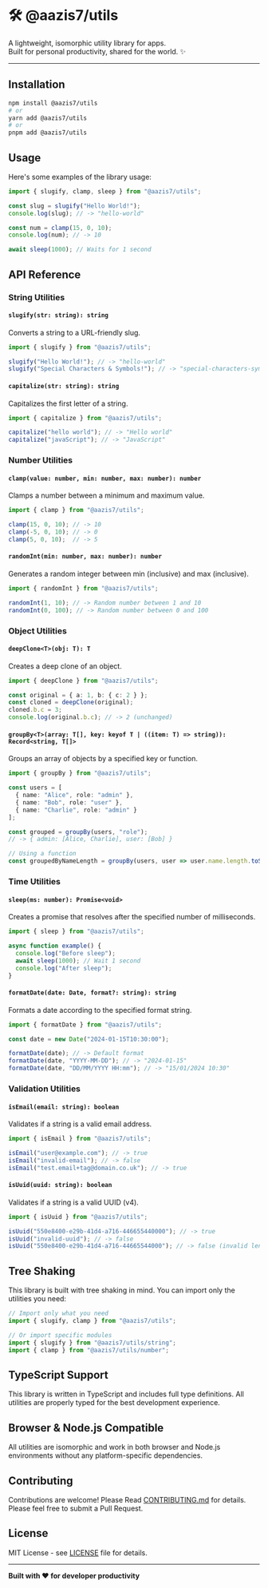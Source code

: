 # 🛠️ @aazis7/utils

A lightweight, isomorphic utility library for apps.  
Built for personal productivity, shared for the world. ✨

---

## Installation

```bash
npm install @aazis7/utils
# or
yarn add @aazis7/utils
# or
pnpm add @aazis7/utils
```

## Usage

Here's some examples of the library usage:

```ts
import { slugify, clamp, sleep } from "@aazis7/utils";

const slug = slugify("Hello World!");
console.log(slug); // -> "hello-world"

const num = clamp(15, 0, 10);
console.log(num); // -> 10

await sleep(1000); // Waits for 1 second
```

## API Reference

### String Utilities

#### `slugify(str: string): string`
Converts a string to a URL-friendly slug.

```ts
import { slugify } from "@aazis7/utils";

slugify("Hello World!"); // -> "hello-world"
slugify("Special Characters & Symbols!"); // -> "special-characters-symbols"
```

#### `capitalize(str: string): string`
Capitalizes the first letter of a string.

```ts
import { capitalize } from "@aazis7/utils";

capitalize("hello world"); // -> "Hello world"
capitalize("javaScript"); // -> "JavaScript"
```

### Number Utilities

#### `clamp(value: number, min: number, max: number): number`
Clamps a number between a minimum and maximum value.

```ts
import { clamp } from "@aazis7/utils";

clamp(15, 0, 10); // -> 10
clamp(-5, 0, 10); // -> 0
clamp(5, 0, 10);  // -> 5
```

#### `randomInt(min: number, max: number): number`
Generates a random integer between min (inclusive) and max (inclusive).

```ts
import { randomInt } from "@aazis7/utils";

randomInt(1, 10); // -> Random number between 1 and 10
randomInt(0, 100); // -> Random number between 0 and 100
```

### Object Utilities

#### `deepClone<T>(obj: T): T`
Creates a deep clone of an object.

```ts
import { deepClone } from "@aazis7/utils";

const original = { a: 1, b: { c: 2 } };
const cloned = deepClone(original);
cloned.b.c = 3;
console.log(original.b.c); // -> 2 (unchanged)
```

#### `groupBy<T>(array: T[], key: keyof T | ((item: T) => string)): Record<string, T[]>`
Groups an array of objects by a specified key or function.

```ts
import { groupBy } from "@aazis7/utils";

const users = [
  { name: "Alice", role: "admin" },
  { name: "Bob", role: "user" },
  { name: "Charlie", role: "admin" }
];

const grouped = groupBy(users, "role");
// -> { admin: [Alice, Charlie], user: [Bob] }

// Using a function
const groupedByNameLength = groupBy(users, user => user.name.length.toString());
```

### Time Utilities

#### `sleep(ms: number): Promise<void>`
Creates a promise that resolves after the specified number of milliseconds.

```ts
import { sleep } from "@aazis7/utils";

async function example() {
  console.log("Before sleep");
  await sleep(1000); // Wait 1 second
  console.log("After sleep");
}
```

#### `formatDate(date: Date, format?: string): string`
Formats a date according to the specified format string.

```ts
import { formatDate } from "@aazis7/utils";

const date = new Date("2024-01-15T10:30:00");

formatDate(date); // -> Default format
formatDate(date, "YYYY-MM-DD"); // -> "2024-01-15"
formatDate(date, "DD/MM/YYYY HH:mm"); // -> "15/01/2024 10:30"
```

### Validation Utilities

#### `isEmail(email: string): boolean`
Validates if a string is a valid email address.

```ts
import { isEmail } from "@aazis7/utils";

isEmail("user@example.com"); // -> true
isEmail("invalid-email"); // -> false
isEmail("test.email+tag@domain.co.uk"); // -> true
```

#### `isUuid(uuid: string): boolean`
Validates if a string is a valid UUID (v4).

```ts
import { isUuid } from "@aazis7/utils";

isUuid("550e8400-e29b-41d4-a716-446655440000"); // -> true
isUuid("invalid-uuid"); // -> false
isUuid("550e8400-e29b-41d4-a716-44665544000"); // -> false (invalid length)
```

## Tree Shaking

This library is built with tree shaking in mind. You can import only the utilities you need:

```ts
// Import only what you need
import { slugify, clamp } from "@aazis7/utils";

// Or import specific modules
import { slugify } from "@aazis7/utils/string";
import { clamp } from "@aazis7/utils/number";
```

## TypeScript Support

This library is written in TypeScript and includes full type definitions. All utilities are properly typed for the best development experience.

## Browser & Node.js Compatible

All utilities are isomorphic and work in both browser and Node.js environments without any platform-specific dependencies.

## Contributing

Contributions are welcome! Please Read [CONTRIBUTING.md](https://github.com/aazis7/utils/blob/main/CONTRIBUTING.md) for details. Please feel free to submit a Pull Request.

## License

MIT License - see [LICENSE](https://github.com/aazis7/utils/blob/main/LICENSE) file for details.

---

**Built with ❤️ for developer productivity**
